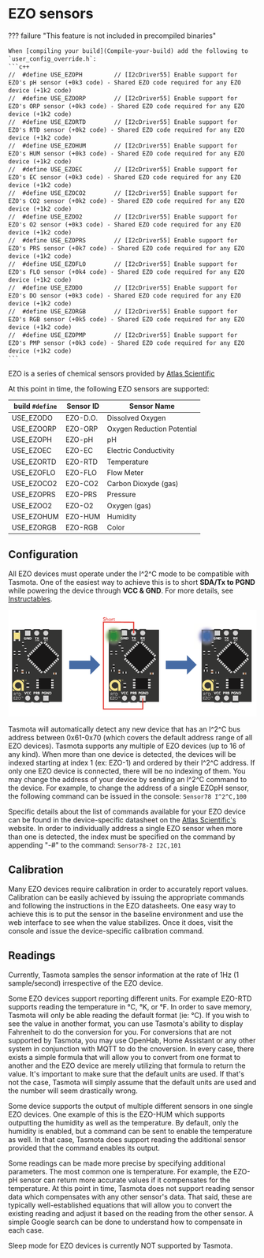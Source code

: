 # EZO sensors

??? failure "This feature is not included in precompiled binaries"  

    When [compiling your build](Compile-your-build) add the following to `user_config_override.h`:
    ```c++
    //  #define USE_EZOPH         // [I2cDriver55] Enable support for EZO's pH sensor (+0k3 code) - Shared EZO code required for any EZO device (+1k2 code)
    //  #define USE_EZOORP        // [I2cDriver55] Enable support for EZO's ORP sensor (+0k3 code) - Shared EZO code required for any EZO device (+1k2 code)
    //  #define USE_EZORTD        // [I2cDriver55] Enable support for EZO's RTD sensor (+0k2 code) - Shared EZO code required for any EZO device (+1k2 code)
    //  #define USE_EZOHUM        // [I2cDriver55] Enable support for EZO's HUM sensor (+0k3 code) - Shared EZO code required for any EZO device (+1k2 code)
    //  #define USE_EZOEC         // [I2cDriver55] Enable support for EZO's EC sensor (+0k3 code) - Shared EZO code required for any EZO device (+1k2 code)
    //  #define USE_EZOCO2        // [I2cDriver55] Enable support for EZO's CO2 sensor (+0k2 code) - Shared EZO code required for any EZO device (+1k2 code)
    //  #define USE_EZOO2         // [I2cDriver55] Enable support for EZO's O2 sensor (+0k3 code) - Shared EZO code required for any EZO device (+1k2 code)
    //  #define USE_EZOPRS        // [I2cDriver55] Enable support for EZO's PRS sensor (+0k7 code) - Shared EZO code required for any EZO device (+1k2 code)
    //  #define USE_EZOFLO        // [I2cDriver55] Enable support for EZO's FLO sensor (+0k4 code) - Shared EZO code required for any EZO device (+1k2 code)
    //  #define USE_EZODO         // [I2cDriver55] Enable support for EZO's DO sensor (+0k3 code) - Shared EZO code required for any EZO device (+1k2 code)
    //  #define USE_EZORGB        // [I2cDriver55] Enable support for EZO's RGB sensor (+0k5 code) - Shared EZO code required for any EZO device (+1k2 code)
    //  #define USE_EZOPMP        // [I2cDriver55] Enable support for EZO's PMP sensor (+0k3 code) - Shared EZO code required for any EZO device (+1k2 code)    
    ```

EZO is a series of chemical sensors provided by [Atlas Scientific](https://atlas-scientific.com/)

At this point in time, the following EZO sensors are supported:

| build `#define` | Sensor ID | Sensor Name |
|---|---|---|
| USE_EZODO | EZO-D.O. | Dissolved Oxygen |
| USE_EZOORP | EZO-ORP | Oxygen Reduction Potential |
| USE_EZOPH | EZO-pH | pH |
| USE_EZOEC | EZO-EC | Electric Conductivity |
| USE_EZORTD | EZO-RTD | Temperature |
| USE_EZOFLO | EZO-FLO | Flow Meter |
| USE_EZOCO2 | EZO-CO2 | Carbon Dioxyde (gas) |
| USE_EZOPRS | EZO-PRS | Pressure |
| USE_EZOO2 | EZO-O2 | Oxygen (gas) |
| USE_EZOHUM | EZO-HUM | Humidity |
| USE_EZORGB | EZO-RGB | Color |

## Configuration

All EZO devices must operate under the I^2^C mode to be compatible with Tasmota.  One of the easiest way to achieve this is to short **SDA/Tx to PGND** while powering the device through **VCC & GND**.  For more details, see [Instructables](https://www.instructables.com/UART-AND-I2C-MODE-SWITCHING-FOR-ATLAS-SCIENTIFIC-E/).

![Set I2C mode](_media/peripherals/ezo.png)

Tasmota will automatically detect any new device that has an I^2^C bus address between 0x61-0x70 (which covers the default address range of all EZO devices).  Tasmota supports any multiple of EZO devices (up to 16 of any kind).  When more than one device is detected, the devices will be indexed starting at index 1 (ex: EZO-1) and ordered by their I^2^C address.  If only one EZO device is connected, there will be no indexing of them.  You may change the address of your device by sending an I^2^C command to the device.  For example, to change the address of a single EZOpH sensor, the following command can be issued in the console: `Sensor78 I^2^C,100`

Specific details about the list of commands available for your EZO device can be found in the device-specific datasheet on the [Atlas Scientific's](https://atlas-scientific.com/) website.  In order to individually address a single EZO sensor when more than one is detected, the index must be specified on the command by appending "-#" to the command: `Sensor78-2 I2C,101`

## Calibration

Many EZO devices require calibration in order to accurately report values.  Calibration can be easily achieved by issuing the appropriate commands and following the instructions in the EZO datasheets.  One easy way to achieve this is to put the sensor in the baseline environment and use the web interface to see when the value stabilizes.  Once it does, visit the console and issue the device-specific calibration command.

## Readings

Currently, Tasmota samples the sensor information at the rate of 1Hz (1 sample/second) irrespective of the EZO device.

Some EZO devices support reporting different units.  For example EZO-RTD supports reading the temperature in °C, °K, or °F.  In order to save memory, Tasmota will only be able reading the default format (ie: °C).  If you wish to see the value in another format, you can use Tasmota's ability to display Fahrenheit to do the conversion for you.  For conversions that are not supported by Tasmota, you may use OpenHab, Home Assistant or any other system in conjunction with MQTT to do the cnoversion.  In every case, there exists a simple formula that will allow you to convert from one format to another and the EZO device are merely utilizing that formula to return the value.  It's important to make sure that the default units are used.  If that's not the case, Tasmota will simply assume that the default units are used and the number will seem drastically wrong.

Some device supports the output of multiple different sensors in one single EZO devices.  One example of this is the EZO-HUM which supports outputting the humidity as well as the temperature.  By default, only the humidity is enabled, but a command can be sent to enable the temperature as well.  In that case, Tasmota does support reading the additional sensor provided that the command enables its output.

Some readings can be made more precise by specifying additional parameters.  The most common one is temperature.  For example, the EZO-pH sensor can return more accurate values if it compensates for the temperature.  At this point in time, Tasmota does not support reading sensor data which compensates with any other sensor's data.  That said, these are typically well-established equations that will allow you to convert the existing reading and adjust it based on the reading from the other sensor.  A simple Google search can be done to understand how to compensate in each case.

Sleep mode for EZO devices is currently NOT supported by Tasmota.

